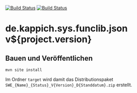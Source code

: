 [![Build Status](https://travis-ci.org/bitctrl/de.kappich.sys.funclib.json.svg?branch=master)](https://travis-ci.org/bitctrl/de.kappich.sys.funclib.json)
[![Build Status](https://api.bintray.com/packages/bitctrl/maven/de.kappich.sys.funclib.json/images/download.svg)](https://bintray.com/bitctrl/maven/de.kappich.sys.funclib.json)

de.kappich.sys.funclib.json v${project.version}
===========================


Bauen und Veröffentlichen
-------------------------

    mvn site install

Im Ordner `target` wird damit das Distributionspaket
`SWE_{Name}_{Status}_V{Version}_D{Standdatum}.zip` erstellt.
